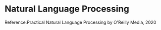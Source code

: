 # Natural Language Processing


Reference:Practical Natural Language Processing by  O'Reilly Media, 2020 

